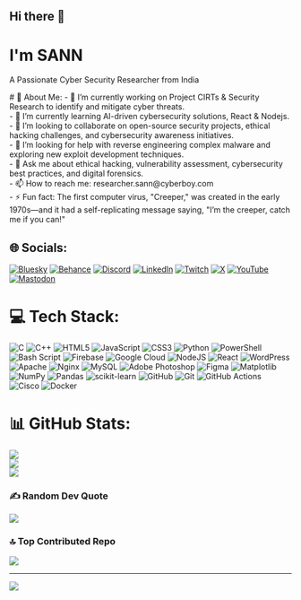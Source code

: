 ## Hi there 👋

<!--
**cyberboy-sann/cyberboy-sann** is a ✨ _special_ ✨ repository because its `README.md` (this file) appears on your GitHub profile.

Here are some ideas to get you started:

- 🔭 I’m currently working on ...
- 🌱 I’m currently learning ...
- 👯 I’m looking to collaborate on ...
- 🤔 I’m looking for help with ...
- 💬 Ask me about ...
- 📫 How to reach me: ...
- 😄 Pronouns: ...
- ⚡ Fun fact: ...
-->

<h1>I'm  SANN</h1>
<p>A Passionate Cyber Security Researcher from India</p>
# 💫 About Me:
- 🔭 I’m currently working on Project CIRTs & Security Research to identify and mitigate cyber threats.<br>- 🌱 I’m currently learning AI-driven cybersecurity solutions, React & Nodejs.<br>- 👯 I’m looking to collaborate on open-source security projects, ethical hacking challenges, and cybersecurity awareness initiatives.<br>- 🤔 I’m looking for help with reverse engineering complex malware and exploring new exploit development techniques.<br>- 💬 Ask me about ethical hacking, vulnerability assessment, cybersecurity best practices, and digital forensics.<br>- 📫 How to reach me: researcher.sann@cyberboy.com<br>- ⚡ Fun fact: The first computer virus, "Creeper," was created in the early 1970s—and it had a self-replicating message saying, "I’m the creeper, catch me if you can!"


## 🌐 Socials:
[![Bluesky](https://img.shields.io/badge/bluesky-0285FF?style=for-the-badge&logo=bluesky&logoColor=%23FFFFFF)](https://bsky.app/profile/@cyberboysann) [![Behance](https://img.shields.io/badge/Behance-1769ff?logo=behance&logoColor=white)](https://behance.net/cyberboysann) [![Discord](https://img.shields.io/badge/Discord-%237289DA.svg?logo=discord&logoColor=white)](https://discord.gg/cyberboysann) [![LinkedIn](https://img.shields.io/badge/LinkedIn-%230077B5.svg?logo=linkedin&logoColor=white)](https://linkedin.com/in/cyberboysann) [![Twitch](https://img.shields.io/badge/Twitch-%239146FF.svg?logo=Twitch&logoColor=white)](https://twitch.tv/cyberboysann) [![X](https://img.shields.io/badge/X-black.svg?logo=X&logoColor=white)](https://x.com/cyberboysann) [![YouTube](https://img.shields.io/badge/YouTube-%23FF0000.svg?logo=YouTube&logoColor=white)](https://youtube.com/@cyberboysann) [![Mastodon](https://img.shields.io/badge/-MASTODON-%232B90D9?logo=mastodon&logoColor=white)](https://mastodon.social/@@cyberboysann) 

# 💻 Tech Stack:
![C](https://img.shields.io/badge/c-%2300599C.svg?style=for-the-badge&logo=c&logoColor=white) ![C++](https://img.shields.io/badge/c++-%2300599C.svg?style=for-the-badge&logo=c%2B%2B&logoColor=white) ![HTML5](https://img.shields.io/badge/html5-%23E34F26.svg?style=for-the-badge&logo=html5&logoColor=white) ![JavaScript](https://img.shields.io/badge/javascript-%23323330.svg?style=for-the-badge&logo=javascript&logoColor=%23F7DF1E) ![CSS3](https://img.shields.io/badge/css3-%231572B6.svg?style=for-the-badge&logo=css3&logoColor=white) ![Python](https://img.shields.io/badge/python-3670A0?style=for-the-badge&logo=python&logoColor=ffdd54) ![PowerShell](https://img.shields.io/badge/PowerShell-%235391FE.svg?style=for-the-badge&logo=powershell&logoColor=white) ![Bash Script](https://img.shields.io/badge/bash_script-%23121011.svg?style=for-the-badge&logo=gnu-bash&logoColor=white) ![Firebase](https://img.shields.io/badge/firebase-%23039BE5.svg?style=for-the-badge&logo=firebase) ![Google Cloud](https://img.shields.io/badge/GoogleCloud-%234285F4.svg?style=for-the-badge&logo=google-cloud&logoColor=white) ![NodeJS](https://img.shields.io/badge/node.js-6DA55F?style=for-the-badge&logo=node.js&logoColor=white) ![React](https://img.shields.io/badge/react-%2320232a.svg?style=for-the-badge&logo=react&logoColor=%2361DAFB) ![WordPress](https://img.shields.io/badge/WordPress-%23117AC9.svg?style=for-the-badge&logo=WordPress&logoColor=white) ![Apache](https://img.shields.io/badge/apache-%23D42029.svg?style=for-the-badge&logo=apache&logoColor=white) ![Nginx](https://img.shields.io/badge/nginx-%23009639.svg?style=for-the-badge&logo=nginx&logoColor=white) ![MySQL](https://img.shields.io/badge/mysql-4479A1.svg?style=for-the-badge&logo=mysql&logoColor=white) ![Adobe Photoshop](https://img.shields.io/badge/adobe%20photoshop-%2331A8FF.svg?style=for-the-badge&logo=adobe%20photoshop&logoColor=white) ![Figma](https://img.shields.io/badge/figma-%23F24E1E.svg?style=for-the-badge&logo=figma&logoColor=white) ![Matplotlib](https://img.shields.io/badge/Matplotlib-%23ffffff.svg?style=for-the-badge&logo=Matplotlib&logoColor=black) ![NumPy](https://img.shields.io/badge/numpy-%23013243.svg?style=for-the-badge&logo=numpy&logoColor=white) ![Pandas](https://img.shields.io/badge/pandas-%23150458.svg?style=for-the-badge&logo=pandas&logoColor=white) ![scikit-learn](https://img.shields.io/badge/scikit--learn-%23F7931E.svg?style=for-the-badge&logo=scikit-learn&logoColor=white) ![GitHub](https://img.shields.io/badge/github-%23121011.svg?style=for-the-badge&logo=github&logoColor=white) ![Git](https://img.shields.io/badge/git-%23F05033.svg?style=for-the-badge&logo=git&logoColor=white) ![GitHub Actions](https://img.shields.io/badge/github%20actions-%232671E5.svg?style=for-the-badge&logo=githubactions&logoColor=white) ![Cisco](https://img.shields.io/badge/cisco-%23049fd9.svg?style=for-the-badge&logo=cisco&logoColor=black) ![Docker](https://img.shields.io/badge/docker-%230db7ed.svg?style=for-the-badge&logo=docker&logoColor=white)
# 📊 GitHub Stats:
![](https://github-readme-stats.vercel.app/api?username=cyberboy-sann&theme=shadow_green&hide_border=false&include_all_commits=false&count_private=false)<br/>
![](https://nirzak-streak-stats.vercel.app/?user=cyberboy-sann&theme=shadow_green&hide_border=false)<br/>
![](https://github-readme-stats.vercel.app/api/top-langs/?username=cyberboy-sann&theme=shadow_green&hide_border=false&include_all_commits=false&count_private=false&layout=compact)

### ✍️ Random Dev Quote
![](https://quotes-github-readme.vercel.app/api?type=horizontal&theme=radical)

### 🔝 Top Contributed Repo
![](https://github-contributor-stats.vercel.app/api?username=cyberboy-sann&limit=5&theme=neon&combine_all_yearly_contributions=true)

---
[![](https://visitcount.itsvg.in/api?id=cyberboy-sann&icon=0&color=0)](https://visitcount.itsvg.in)

<!-- Proudly created with GPRM ( https://gprm.itsvg.in ) -->
